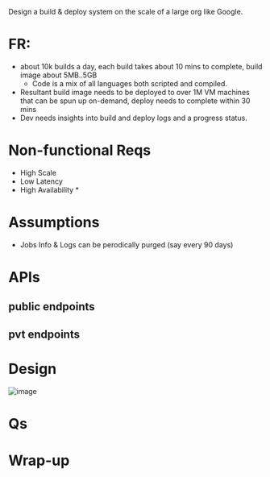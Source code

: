Design a build & deploy system on the scale of a large org like Google.

# FR:
- about 10k builds a day, each build takes about 10 mins to complete, build image about 5MB..5GB
  - Code is a mix of all languages both scripted and compiled.
- Resultant build image needs to be deployed to over 1M VM machines that can be spun up on-demand, deploy needs to complete within 30 mins
- Dev needs insights into build and deploy logs and a progress status.

# Non-functional Reqs
- High Scale
- Low Latency
- High Availability *

# Assumptions
- Jobs Info & Logs can be perodically purged (say every 90 days)

# APIs
## public endpoints

## pvt endpoints

# Design
![image](https://github.com/trohit/ik/assets/466385/a1979445-ada2-4804-94d8-333df5f04d0c)

# Qs

# Wrap-up
